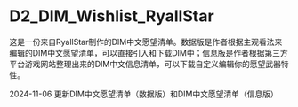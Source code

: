 # D2_DIM_Wishlist_RyallStar
这是一份来自RyallStar制作的DIM中文愿望清单。数据版是作者根据主观看法来编辑的DIM中文愿望清单，可以直接引入和下载DIM中；信息版是作者根据第三方平台游戏网站整理出来的DIM中文信息清单，可以下载自定义编辑你的愿望武器特性。


2024-11-06
更新DIM中文愿望清单（数据版）和DIM中文愿望清单（信息版）
